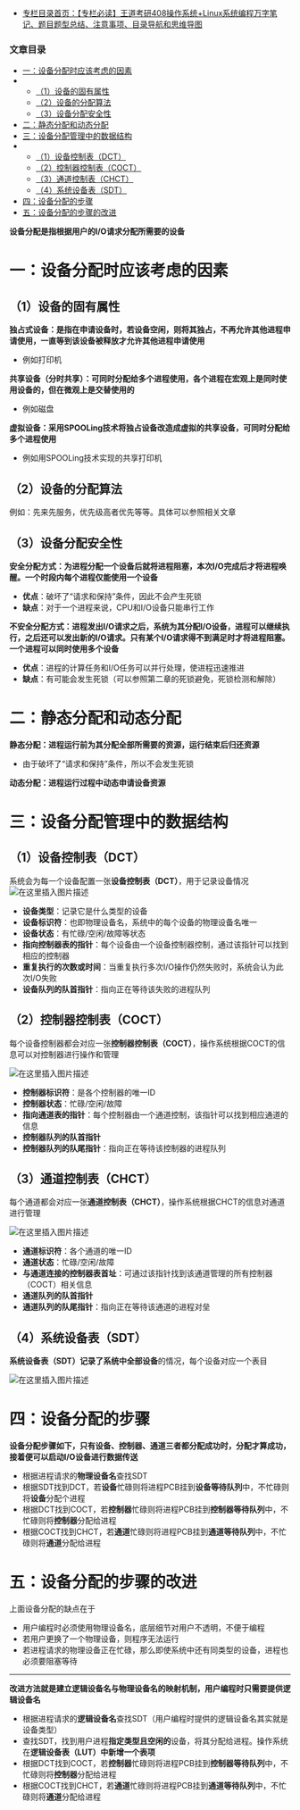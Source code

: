  

- [专栏目录首页：【专栏必读】王道考研408操作系统+Linux系统编程万字笔记、题目题型总结、注意事项、目录导航和思维导图](https://zhangxing-tech.blog.csdn.net/article/details/121004242?spm=1001.2014.3001.5502)

### 文章目录

- [一：设备分配时应该考虑的因素](#_8)
- - [（1）设备的固有属性](#1_9)
  - [（2）设备的分配算法](#2_24)
  - [（3）设备分配安全性](#3_28)
- [二：静态分配和动态分配](#_42)
- [三：设备分配管理中的数据结构](#_52)
- - [（1）设备控制表（DCT）](#1DCT_53)
  - [（2）控制器控制表（COCT）](#2COCT_65)
  - [（3）通道控制表（CHCT）](#3CHCT_77)
  - [（4）系统设备表（SDT）](#4SDT_89)
- [四：设备分配的步骤](#_97)
- [五：设备分配的步骤的改进](#_107)

**设备分配是指根据用户的I/O请求分配所需要的设备**

# 一：设备分配时应该考虑的因素

## （1）设备的固有属性

**独占式设备：是指在申请设备时，若设备空闲，则将其独占，不再允许其他进程申请使用，一直等到该设备被释放才允许其他进程申请使用**

- 例如打印机

**共享设备（分时共享）：可同时分配给多个进程使用，各个进程在宏观上是同时使用设备的，但在微观上是交替使用的**

- 例如磁盘

**虚拟设备：采用SPOOLing技术将独占设备改造成虚拟的共享设备，可同时分配给多个进程使用**

- 例如用SPOOLing技术实现的共享打印机

## （2）设备的分配算法

例如：先来先服务，优先级高者优先等等。具体可以参照相关文章

## （3）设备分配安全性

**安全分配方式：为进程分配一个设备后就将进程阻塞，本次I/O完成后才将进程唤醒。一个时段内每个进程仅能使用一个设备**

- **优点**：破坏了“请求和保持”条件，因此不会产生死锁
- **缺点**：对于一个进程来说，CPU和I/O设备只能串行工作

**不安全分配方式：进程发出I/O请求之后，系统为其分配I/O设备，进程可以继续执行，之后还可以发出新的I/O请求。只有某个I/O请求得不到满足时才将进程阻塞。一个进程可以同时使用多个设备**

- **优点**：进程的计算任务和I/O任务可以并行处理，使进程迅速推进
- **缺点**：有可能会发生死锁（可以参照第二章的死锁避免，死锁检测和解除）

# 二：静态分配和动态分配

**静态分配：进程运行前为其分配全部所需要的资源，运行结束后归还资源**

- 由于破坏了“请求和保持”条件，所以不会发生死锁

**动态分配：进程运行过程中动态申请设备资源**

# 三：设备分配管理中的数据结构

## （1）设备控制表（DCT）

系统会为每一个设备配置一张**设备控制表（DCT）**，用于记录设备情况  
![在这里插入图片描述](https://ziquyun.com/main/csdn/img?url=https%3A%2F%2Fimg-blog.csdnimg.cn%2Fc62b16e60bf2462ab2e20347f4e1b5ff.png%3Fx-oss-process%3Dimage%2Fwatermark%2Ctype_d3F5LXplbmhlaQ%2Cshadow_50%2Ctext_Q1NETiBA5b-r5LmQ5rGf5rmW%2Csize_20%2Ccolor_FFFFFF%2Ct_70%2Cg_se%2Cx_16&rfUrl=https%3A%2F%2Fzhangxing-tech.blog.csdn.net%2Farticle%2Fdetails%2F122420101)

- **设备类型**：记录它是什么类型的设备
- **设备标识符**：也即物理设备名，系统中的每个设备的物理设备名唯一
- **设备状态**：有忙碌/空闲/故障等状态
- **指向控制器表的指针**：每个设备由一个设备控制器控制，通过该指针可以找到相应的控制器
- **重复执行的次数或时间**：当重复执行多次I/O操作仍然失败时，系统会认为此次I/O失败
- **设备队列的队首指针**：指向正在等待该失败的进程队列

## （2）控制器控制表（COCT）

每个设备控制器都会对应一张**控制器控制表（COCT）**，操作系统根据COCT的信息可以对控制器进行操作和管理

![在这里插入图片描述](https://ziquyun.com/main/csdn/img?url=https%3A%2F%2Fimg-blog.csdnimg.cn%2Fd8ff6acb630e4c9c828f9cd22ed61388.png%3Fx-oss-process%3Dimage%2Fwatermark%2Ctype_d3F5LXplbmhlaQ%2Cshadow_50%2Ctext_Q1NETiBA5b-r5LmQ5rGf5rmW%2Csize_20%2Ccolor_FFFFFF%2Ct_70%2Cg_se%2Cx_16&rfUrl=https%3A%2F%2Fzhangxing-tech.blog.csdn.net%2Farticle%2Fdetails%2F122420101)

- **控制器标识符**：是各个控制器的唯一ID
- **控制器状态**：忙碌/空闲/故障
- **指向通道表的指针**：每个控制器由一个通道控制，该指针可以找到相应通道的信息
- **控制器队列的队首指针**
- **控制器队列的队尾指针**：指向正在等待该控制器的进程队列

## （3）通道控制表（CHCT）

每个通道都会对应一张**通道控制表（CHCT）**，操作系统根据CHCT的信息对通道进行管理

![在这里插入图片描述](https://ziquyun.com/main/csdn/img?url=https%3A%2F%2Fimg-blog.csdnimg.cn%2F636fd766d4204e5f89f426dc23d6a593.png%3Fx-oss-process%3Dimage%2Fwatermark%2Ctype_d3F5LXplbmhlaQ%2Cshadow_50%2Ctext_Q1NETiBA5b-r5LmQ5rGf5rmW%2Csize_20%2Ccolor_FFFFFF%2Ct_70%2Cg_se%2Cx_16&rfUrl=https%3A%2F%2Fzhangxing-tech.blog.csdn.net%2Farticle%2Fdetails%2F122420101)

- **通道标识符**：各个通道的唯一ID
- **通道状态**：忙碌/空闲/故障
- **与通道连接的控制器表首址**：可通过该指针找到该通道管理的所有控制器（COCT）相关信息
- **通道队列的队首指针**
- **通道队列的队尾指针**：指向正在等待该通道的进程对垒

## （4）系统设备表（SDT）

**系统设备表（SDT）**记录了**系统中全部设备**的情况，每个设备对应一个表目

![在这里插入图片描述](https://ziquyun.com/main/csdn/img?url=https%3A%2F%2Fimg-blog.csdnimg.cn%2Fa3054930836d48d2b98c5e4962686bac.png%3Fx-oss-process%3Dimage%2Fwatermark%2Ctype_d3F5LXplbmhlaQ%2Cshadow_50%2Ctext_Q1NETiBA5b-r5LmQ5rGf5rmW%2Csize_20%2Ccolor_FFFFFF%2Ct_70%2Cg_se%2Cx_16&rfUrl=https%3A%2F%2Fzhangxing-tech.blog.csdn.net%2Farticle%2Fdetails%2F122420101)

# 四：设备分配的步骤

**设备分配步骤如下，只有设备、控制器、通道三者都分配成功时，分配才算成功，接着便可以启动I/O设备进行数据传送**

- 根据进程请求的**物理设备名**查找SDT
- 根据SDT找到DCT，若**设备**忙碌则将进程PCB挂到**设备等待队列**中，不忙碌则将**设备**分配个进程
- 根据DCT找到COCT，若**控制器**忙碌则将进程PCB挂到**控制器等待队列**中，不忙碌则将**控制器**分配给进程
- 根据COCT找到CHCT，若**通道**忙碌则将进程PCB挂到**通道等待队列**中，不忙碌则将**通道**分配给进程

# 五：设备分配的步骤的改进

上面设备分配的缺点在于

- 用户编程时必须使用物理设备名，底层细节对用户不透明，不便于编程
- 若用户更换了一个物理设备，则程序无法运行
- 若进程请求的物理设备正在忙碌，那么即使系统中还有同类型的设备，进程也必须要阻塞等待

---

**改进方法就是建立逻辑设备名与物理设备名的映射机制，用户编程时只需要提供逻辑设备名**

- 根据进程请求的**逻辑设备名**查找SDT（用户编程时提供的逻辑设备名其实就是设备类型）
- 查找SDT，找到用户进程**指定类型且空闲的**设备，将其分配给进程。操作系统在**逻辑设备表（LUT）中新增一个表项**
- 根据DCT找到COCT，若**控制器**忙碌则将进程PCB挂到**控制器等待队列**中，不忙碌则将**控制器**分配给进程
- 根据COCT找到CHCT，若**通道**忙碌则将进程PCB挂到**通道等待队列**中，不忙碌则将**通道**分配给进程
